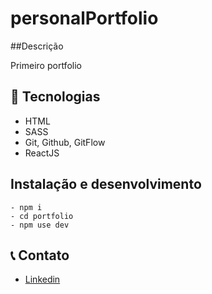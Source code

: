 # personalPortfolio

##Descrição

Primeiro portfolio


## 🔨 Tecnologias

-   HTML
-   SASS
-   Git, Github, GitFlow
-   ReactJS

## Instalação e desenvolvimento

    - npm i
    - cd portfolio
    - npm use dev
    
## 📞 Contato

-   [Linkedin](https://www.linkedin.com/in/thiago-dutra-107b4a213)
